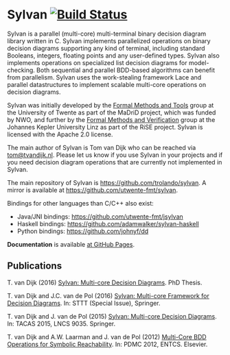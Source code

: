 Sylvan [![Build Status](https://travis-ci.org/trolando/sylvan.svg?branch=master)](https://travis-ci.org/trolando/sylvan)
======
Sylvan is a parallel (multi-core) multi-terminal binary decision diagram library written in C.
Sylvan implements parallelized operations on binary decision diagrams supporting any kind of
terminal, including standard Booleans, integers, floating points and any user-defined types.
Sylvan also implements operations on specialized list decision diagrams for model-checking.
Both sequential and parallel BDD-based algorithms can benefit from parallelism.
Sylvan uses the work-stealing framework Lace and parallel datastructures to implement scalable
multi-core operations on decision diagrams.

Sylvan was initially developed by the [Formal Methods and Tools](http://fmt.ewi.utwente.nl/)
group at the University of Twente as part of the MaDriD project, which
was funded by NWO, and further by the [Formal Methods and Verification](http://fmv.jku.at/)
group at the Johannes Kepler University Linz as part of the RiSE project.
Sylvan is licensed with the Apache 2.0 license.

The main author of Sylvan is Tom van Dijk who can be reached via <tom@tvandijk.nl>.
Please let us know if you use Sylvan in your projects and if you need
decision diagram operations that are currently not implemented in Sylvan.

The main repository of Sylvan is https://github.com/trolando/sylvan.
A mirror is available at https://github.com/utwente-fmt/sylvan.

Bindings for other languages than C/C++ also exist:

-  Java/JNI bindings: https://github.com/utwente-fmt/jsylvan
-  Haskell bindings: https://github.com/adamwalker/sylvan-haskell
-  Python bindings: https://github.com/johnyf/dd

**Documentation** is available [at GitHub Pages](https://trolando.github.com/sylvan).

Publications
------------
T. van Dijk (2016) [Sylvan: Multi-core Decision Diagrams](http://dx.doi.org/10.3990/1.9789036541602). PhD Thesis.

T. van Dijk and J.C. van de Pol (2016) [Sylvan: Multi-core Framework for Decision Diagrams](http://dx.doi.org/10.1007/s10009-016-0433-2>).  In: STTT (Special Issue), Springer.

T. van Dijk and J. van de Pol (2015) [Sylvan: Multi-core Decision Diagrams](http://dx.doi.org/10.1007/978-3-662-46681-0_60). In: TACAS 2015, LNCS 9035. Springer.

T. van Dijk and A.W. Laarman and J. van de Pol (2012) [Multi-Core BDD Operations for Symbolic Reachability](http://eprints.eemcs.utwente.nl/22166/). In: PDMC 2012, ENTCS. Elsevier.
